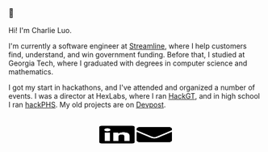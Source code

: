 ### 👋

Hi! I'm Charlie Luo. 

I'm currently a software engineer at [Streamline](https://streamlineclimate.com/), where I help customers find, understand, and win government funding. Before that, I studied at Georgia Tech, where I graduated with degrees in computer science and mathematics.

I got my start in hackathons, and I've attended and organized a number of events. I was a director at HexLabs, where I ran [HackGT](https://hack.gt/), and in high school I ran [hackPHS](https://hackphs.tech/). My old projects are on [Devpost](https://devpost.com/charliexluo).

<br />


<div align="center">
	<a href="https://www.linkedin.com/in/cvxluo/"><img title="LinkedIn" src="https://raw.githubusercontent.com/cvxluo/cvxluo/master/assets/linkedin.svg" width="70" height="40" /></a>
	<a href="mailto:cvxluo@gmail.com"><img title="Email" src="https://raw.githubusercontent.com/cvxluo/cvxluo/master/assets/envelope.svg" width="70" height="40" /></a>
</div>
